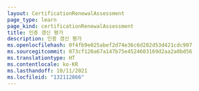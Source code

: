 ```yaml
---
layout: CertificationRenewalAssessment
page_type: learn
page_kind: certificationRenewalAssessment
title: 인증 갱신 평가
description: 인증 갱신 평가
ms.openlocfilehash: 0f4fb9e025abef2d74e36c6d282d53d421cdc907
ms.sourcegitcommit: 073cf120a67a147b75e4524603169d2aa2a0bd56
ms.translationtype: HT
ms.contentlocale: ko-KR
ms.lasthandoff: 10/11/2021
ms.locfileid: "132112866"
---
```

